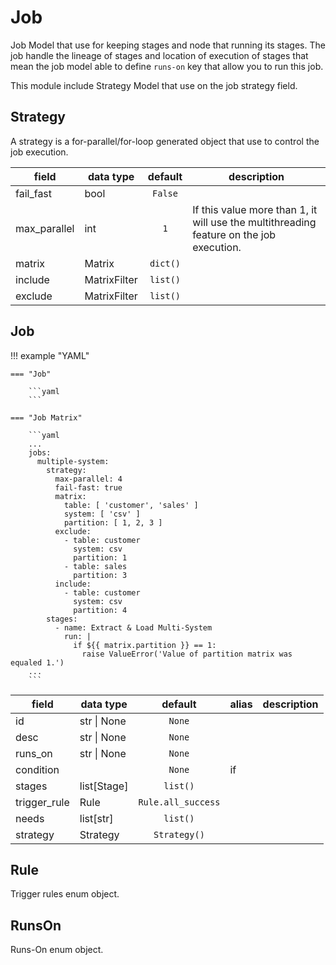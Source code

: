 # Job

Job Model that use for keeping stages and node that running its stages.
The job handle the lineage of stages and location of execution of stages that
mean the job model able to define `runs-on` key that allow you to run this
job.

This module include Strategy Model that use on the job strategy field.

## Strategy

A strategy is a for-parallel/for-loop generated object that use to control the
job execution.

| field        | data type      | default  | description                                                                             |
|--------------|----------------|:--------:|-----------------------------------------------------------------------------------------|
| fail_fast    | bool           | `False`  |                                                                                         |
| max_parallel | int            |   `1`    | If this value more than 1, it will use the multithreading feature on the job execution. |
| matrix       | Matrix         | `dict()` |                                                                                         |
| include      | MatrixFilter   | `list()` |                                                                                         |
| exclude      | MatrixFilter   | `list()` |                                                                                         |

## Job

!!! example "YAML"

    === "Job"

        ```yaml
        ```

    === "Job Matrix"

        ```yaml
        ...
        jobs:
          multiple-system:
            strategy:
              max-parallel: 4
              fail-fast: true
              matrix:
                table: [ 'customer', 'sales' ]
                system: [ 'csv' ]
                partition: [ 1, 2, 3 ]
              exclude:
                - table: customer
                  system: csv
                  partition: 1
                - table: sales
                  partition: 3
              include:
                - table: customer
                  system: csv
                  partition: 4
            stages:
              - name: Extract & Load Multi-System
                run: |
                  if ${{ matrix.partition }} == 1:
                    raise ValueError('Value of partition matrix was equaled 1.')
        ...
        ```

| field        | data type   |       default       | alias | description |
|--------------|-------------|:-------------------:|-------|-------------|
| id           | str \| None |       `None`        |       |             |
| desc         | str \| None |       `None`        |       |             |
| runs_on      | str \| None |       `None`        |       |             |
| condition    |             |       `None`        | if    |             |
| stages       | list[Stage] |      `list()`       |       |             |
| trigger_rule | Rule        | `Rule.all_success`  |       |             |
| needs        | list[str]   |      `list()`       |       |             |
| strategy     | Strategy    |    `Strategy()`     |       |             |


## Rule

Trigger rules enum object.

## RunsOn

Runs-On enum object.
